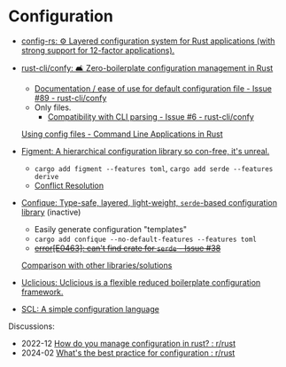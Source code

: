 # Configuration
- [config-rs: ⚙️ Layered configuration system for Rust applications (with strong support for 12-factor applications).](https://github.com/mehcode/config-rs)

- [rust-cli/confy: 🛋 Zero-boilerplate configuration management in Rust](https://github.com/rust-cli/confy)
  - [Documentation / ease of use for default configuration file - Issue #89 - rust-cli/confy](https://github.com/rust-cli/confy/issues/89)
  - Only files.
    - [Compatibility with CLI parsing - Issue #6 - rust-cli/confy](https://github.com/rust-cli/confy/issues/6)

  [Using config files - Command Line Applications in Rust](https://rust-cli.github.io/book/in-depth/config-files.html)

- [Figment: A hierarchical configuration library so con-free, it's unreal.](https://github.com/sergiobenitez/figment)
  - `cargo add figment --features toml`, `cargo add serde --features derive`
  - [Conflict Resolution](https://docs.rs/figment/latest/figment/struct.Figment.html#conflict-resolution)

- [Confique: Type-safe, layered, light-weight, `serde`-based configuration library](https://github.com/LukasKalbertodt/confique) (inactive)
  - Easily generate configuration "templates"
  - `cargo add confique --no-default-features --features toml`
  - ~~[error\[E0463\]: can't find crate for `serde` - Issue #38](https://github.com/LukasKalbertodt/confique/issues/38)~~
  
  [Comparison with other libraries/solutions](https://github.com/LukasKalbertodt/confique#comparison-with-other-librariessolutions)

- [Uclicious: Uclicious is a flexible reduced boilerplate configuration framework.](https://github.com/andoriyu/uclicious)

- [SCL: A simple configuration language](https://github.com/Keats/scl)

Discussions:
- 2022-12 [How do you manage configuration in rust? : r/rust](https://www.reddit.com/r/rust/comments/zmicie/how_do_you_manage_configuration_in_rust/)
- 2024-02 [What's the best practice for configuration : r/rust](https://www.reddit.com/r/rust/comments/1akmv4j/whats_the_best_practice_for_configuration/)